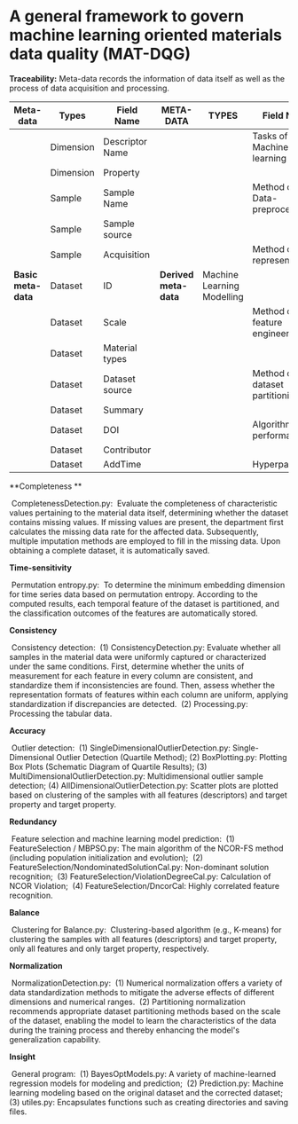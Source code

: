 # A general framework to govern machine learning oriented materials data quality (MAT-DQG)

**Traceability:** Meta-data records the information of  data itself as well as the process of data acquisition and processing.

| Meta-data           | Types     | Field Name       | META-DATA             | TYPES                      | Field Name                     |
| ------------------- | --------- | ---------------- | --------------------- | -------------------------- | ------------------------------ |
|                     | Dimension | Descriptor  Name |                       |                            | Tasks of Machine learning      |
|                     | Dimension | Property         |                       |                            |                                |
|                     | Sample    | Sample Name      |                       |                            | Method of Data-preprocessing   |
|                     | Sample    | Sample  source   |                       |                            |                                |
|                     | Sample    | Acquisition      |                       |                            | Method of data representation  |
| **Basic meta-data** | Dataset   | ID               | **Derived meta-data** | Machine Learning Modelling |                                |
|                     | Dataset   | Scale            |                       |                            | Method of feature engineering  |
|                     | Dataset   | Material  types  |                       |                            |                                |
|                     | Dataset   | Dataset source   |                       |                            | Method of dataset partitioning |
|                     | Dataset   | Summary          |                       |                            |                                |
|                     | Dataset   | DOI              |                       |                            | Algorithms and performances    |
|                     | Dataset   | Contributor      |                       |                            |                                |
|                     | Dataset   | AddTime          |                       |                            | Hyperparameter                 |

**Completeness **

​	CompletenessDetection.py: 
​		Evaluate the completeness of characteristic values pertaining to the material data itself, determining whether the dataset contains missing values. If missing values are present, the department first calculates the missing data rate for the affected data. Subsequently, multiple imputation methods are employed to fill in the missing data. Upon obtaining a complete dataset, it is automatically saved.

**Time-sensitivity**

​	Permutation entropy.py:
​		To determine the minimum embedding dimension for time series data based on permutation entropy. According to the computed results, each temporal feature of the dataset is partitioned, and the classification outcomes of the features are automatically stored.

**Consistency**

​	Consistency detection: 
​		(1) ConsistencyDetection.py: Evaluate whether all samples in the material data were uniformly captured or characterized under the same conditions. First, determine whether the units of measurement for each feature in every column are consistent, and standardize them if inconsistencies are found. Then, assess whether the representation formats of features within each column are uniform, applying standardization if discrepancies are detected.
​		(2) Processing.py: Processing the tabular data.

**Accuracy**

​	Outlier detection:
​    	(1) SingleDimensionalOutlierDetection.py: Single-Dimensional Outlier Detection (Quartile Method);
   	 (2) BoxPlotting.py: Plotting Box Plots (Schematic Diagram of Quartile Results);
   	 (3) MultiDimensionalOutlierDetection.py: Multidimensional outlier sample detection;
 	   (4) AllDimensionalOutlierDetection.py: Scatter plots are plotted based on clustering of  the samples with all features (descriptors) and target property and target property.

**Redundancy**

​	Feature selection and machine learning model prediction:
​		(1) FeatureSelection / MBPSO.py: The main algorithm of the NCOR-FS method (including population initialization and evolution);
​		(2) FeatureSelection/NondominatedSolutionCal.py: Non-dominant solution recognition;
​		(3) FeatureSelection/ViolationDegreeCal.py: Calculation of NCOR Violation;
​		(4) FeatureSelection/DncorCal: Highly correlated feature recognition.

**Balance**

​	Clustering for Balance.py: 
​		Clustering-based algorithm (e.g., K-means) for clustering the samples with all features (descriptors) and target property, only all features and only target property, respectively.

**Normalization**

​	NormalizationDetection.py: 
​		(1) Numerical normalization offers a variety of data standardization methods to mitigate the adverse effects of different dimensions and numerical ranges. 
​		(2) Partitioning normalization recommends appropriate dataset partitioning methods based on the scale of the dataset, enabling the model to learn the characteristics of the data during the training process and thereby enhancing the model's generalization capability.

**Insight**

​	General program:
​		(1) BayesOptModels.py: A variety of machine-learned regression models for modeling and prediction;
​		(2) Prediction.py: Machine learning modeling based on the original dataset and the corrected dataset;
​		(3) utiles.py: Encapsulates functions such as creating directories and saving files.

